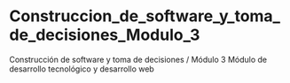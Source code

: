 # Construccion_de_software_y_toma_de_decisiones_Modulo_3
Construcción de software y toma de decisiones / Módulo 3 Módulo de desarrollo tecnológico y desarrollo web
